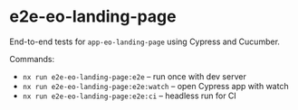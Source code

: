 # e2e-eo-landing-page

End-to-end tests for `app-eo-landing-page` using Cypress and Cucumber.

Commands:

- `nx run e2e-eo-landing-page:e2e` – run once with dev server
- `nx run e2e-eo-landing-page:e2e:watch` – open Cypress app with watch
- `nx run e2e-eo-landing-page:e2e:ci` – headless run for CI
